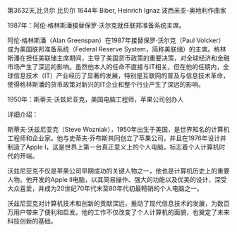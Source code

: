 第3632天,比贝尔
比贝尔 1644年
Biber, Heinrich Ignaz 波西米亚-奥地利作曲家

1987年：阿伦·格林斯潘接替保罗·沃尔克就任联邦准备系统主席。

阿伦·格林斯潘（Alan Greenspan）在1987年接替保罗·沃尔克（Paul Volcker）成为美国联邦准备系统（Federal Reserve System，简称美联储）的主席。格林斯潘在担任美联储主席期间，主导了美国货币政策的重要决策，对全球经济和金融市场产生了深远的影响。虽然他本人的任命不直接与IT相关，但在他的任期内，全球信息技术（IT）产业经历了显著的发展，特别是互联网的普及与信息技术革命，使得格林斯潘的货币政策对新兴的IT企业和整个行业产生了深远的影响。


1950年：斯蒂夫·沃兹尼亚克，美国电脑工程师，苹果公司创办人

详细介绍：

斯蒂夫·沃兹尼亚克（Steve Wozniak），1950年出生于美国，是世界知名的计算机工程师和企业家。他与史蒂夫·乔布斯共同创立了苹果公司，并且在1976年设计并制造了Apple I，这是世界上第一台真正意义上的个人电脑，标志着个人计算机时代的开端。

沃兹尼亚克不仅是苹果公司早期成功的关键人物之一，他也是计算机历史上的重要人物。他开发的Apple II电脑，以其简易操作、强大的功能以及优美的设计，深受大众喜爱，并成为20世纪70年代末至80年代初最畅销的个人电脑之一。

沃兹尼亚克对计算机技术和创新的贡献深远，推动了现代信息技术的发展，为数百万用户带来了便利和启发。他的工作不仅改变了个人计算机的面貌，也奠定了未来科技创新的基础。